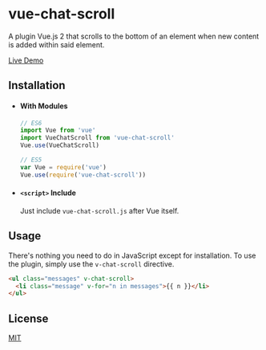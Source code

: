 # vue-chat-scroll

A plugin Vue.js 2 that scrolls to the bottom of an element when new content is added within said element.

[Live Demo](https://theomessin.github.io/vue-chat-scroll/example)

## Installation

- #### With Modules

  ``` js
  // ES6
  import Vue from 'vue'
  import VueChatScroll from 'vue-chat-scroll'
  Vue.use(VueChatScroll)

  // ES5
  var Vue = require('vue')
  Vue.use(require('vue-chat-scroll'))
  ```

- #### `<script>` Include

  Just include `vue-chat-scroll.js` after Vue itself.

## Usage

There's nothing you need to do in JavaScript except for installation. To use the plugin, simply use the `v-chat-scroll` directive.

``` html
<ul class="messages" v-chat-scroll>
  <li class="message" v-for="n in messages">{{ n }}</li>
</ul>
```

## License

[MIT](http://opensource.org/licenses/MIT)